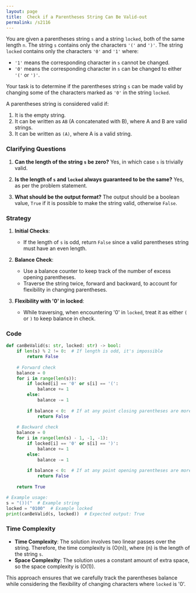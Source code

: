 ```yaml
---
layout: page
title:  Check if a Parentheses String Can Be Valid-out
permalink: /s2116
---
```


You are given a parentheses string `s` and a string `locked`, both of the same length `n`. The string `s` contains only the characters `'('` and `')'`. The string `locked` contains only the characters `'0'` and `'1'` where:

- `'1'` means the corresponding character in `s` cannot be changed.
- `'0'` means the corresponding character in `s` can be changed to either `'('` or `')'`.

Your task is to determine if the parentheses string `s` can be made valid by changing some of the characters marked as `'0'` in the string `locked`.

A parentheses string is considered valid if:
1. It is the empty string.
2. It can be written as `AB` (A concatenated with B), where A and B are valid strings.
3. It can be written as `(A)`, where A is a valid string.

### Clarifying Questions

1. **Can the length of the string `s` be zero?**
   Yes, in which case `s` is trivially valid.
   
2. **Is the length of `s` and `locked` always guaranteed to be the same?**
   Yes, as per the problem statement.

3. **What should be the output format?**
   The output should be a boolean value, `True` if it is possible to make the string valid, otherwise `False`.

### Strategy

1. **Initial Checks**:
   - If the length of `s` is odd, return `False` since a valid parentheses string must have an even length.

2. **Balance Check**:
   - Use a balance counter to keep track of the number of excess opening parentheses.
   - Traverse the string twice, forward and backward, to account for flexibility in changing parentheses.
   
3. **Flexibility with '0' in locked**:
   - While traversing, when encountering '0' in `locked`, treat it as either `(` or `)` to keep balance in check.

### Code

```python
def canBeValid(s: str, locked: str) -> bool:
    if len(s) % 2 != 0:  # If length is odd, it's impossible
        return False
    
    # Forward check
    balance = 0
    for i in range(len(s)):
        if locked[i] == '0' or s[i] == '(':
            balance += 1
        else:
            balance -= 1
        
        if balance < 0:  # If at any point closing parentheses are more
            return False
    
    # Backward check
    balance = 0
    for i in range(len(s) - 1, -1, -1):
        if locked[i] == '0' or s[i] == ')':
            balance += 1
        else:
            balance -= 1
        
        if balance < 0:  # If at any point opening parentheses are more
            return False
    
    return True

# Example usage:
s = "())("  # Example string
locked = "0100"  # Example locked
print(canBeValid(s, locked))  # Expected output: True
```

### Time Complexity

- **Time Complexity**: The solution involves two linear passes over the string. Therefore, the time complexity is \(O(n)\), where \(n\) is the length of the string `s`.
- **Space Complexity**: The solution uses a constant amount of extra space, so the space complexity is \(O(1)\).

This approach ensures that we carefully track the parentheses balance while considering the flexibility of changing characters where `locked` is '0'.